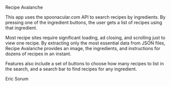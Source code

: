 Recipe Avalanche

This app uses the spoonacular.com API to search recipes by ingredients. By pressing one of the ingredient buttons, the user gets a list of recipes using that ingredient.

Most recipe sites require significant loading, ad closing, and scrolling just to view one recipe. By extracting only the most essential data from JSON files, Recipe Avalanche provides an image, the ingredients, and instructions for dozens of recipes in an instant.

Features also include a set of buttons to choose how many recipes to list in the search, and a search bar to find recipes for any ingredient.

Eric Sorum
